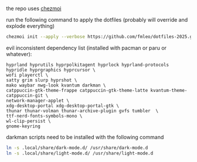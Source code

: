 the repo uses [chezmoi](https://www.chezmoi.io/)

run the following command to apply the dotfiles (probably will override and explode everything)

```sh
chezmoi init --apply --verbose https://github.com/fmleo/dotfiles-2025.git
```

evil inconsistent dependency list (installed with pacman or paru or whatever):

```
hyprland hyprutils hyprpolkitagent hyprlock hyprland-protocols hypridle hyprgraphics hyprcursor \
wofi playerctl \
satty grim slurp hyprshot \
mako waybar nwg-look kvantum darkman \
catppuccin-gtk-theme-frappe catppuccin-gtk-theme-latte kvantum-theme-catppuccin-git \
network-manager-applet \
xdg-desktop-portal xdg-desktop-portal-gtk \
thunar thunar-volman thunar-archive-plugin gvfs tumbler  \ 
ttf-nerd-fonts-symbols-mono \
wl-clip-persist \
gnome-keyring
```

darkman scripts need to be installed with the following command

```sh
ln -s .local/share/dark-mode.d/ /usr/share/dark-mode.d
ln -s .local/share/light-mode.d/ /usr/share/light-mode.d
```

